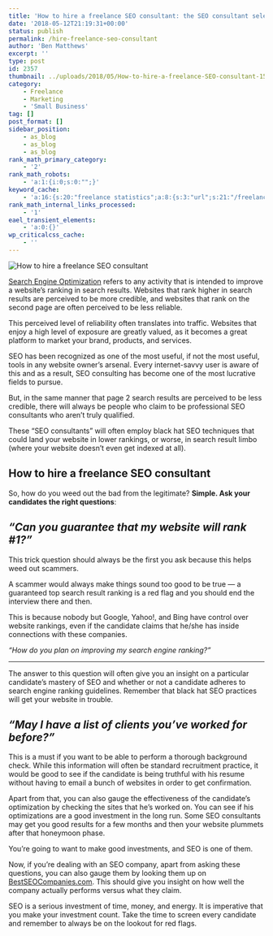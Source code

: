 ```yaml
---
title: 'How to hire a freelance SEO consultant: the SEO consultant selection guide'
date: '2018-05-12T21:19:31+00:00'
status: publish
permalink: /hire-freelance-seo-consultant
author: 'Ben Matthews'
excerpt: ''
type: post
id: 2357
thumbnail: ../uploads/2018/05/How-to-hire-a-freelance-SEO-consultant-150x150.jpg
category:
    - Freelance
    - Marketing
    - 'Small Business'
tag: []
post_format: []
sidebar_position:
    - as_blog
    - as_blog
    - as_blog
rank_math_primary_category:
    - '2'
rank_math_robots:
    - 'a:1:{i:0;s:0:"";}'
keyword_cache:
    - 'a:16:{s:20:"freelance statistics";a:8:{s:3:"url";s:21:"/freelance-statistics";s:5:"times";s:0:"";s:7:"between";s:0:"";s:6:"before";s:0:"";s:5:"after";s:0:"";s:4:"case";N;s:8:"nofollow";N;s:9:"newwindow";N;}s:19:"freelance portfolio";a:8:{s:3:"url";s:30:"/courses/freelance-portfolios/";s:5:"times";s:0:"";s:7:"between";s:0:"";s:6:"before";s:0:"";s:5:"after";s:0:"";s:4:"case";N;s:8:"nofollow";N;s:9:"newwindow";N;}s:19:"accounting software";a:8:{s:3:"url";s:33:"/best-online-accounting-software/";s:5:"times";s:0:"";s:7:"between";s:0:"";s:6:"before";s:0:"";s:5:"after";s:0:"";s:4:"case";N;s:8:"nofollow";N;s:9:"newwindow";N;}s:19:"freelance community";a:8:{s:3:"url";s:20:"/freelance-community";s:5:"times";s:0:"";s:7:"between";s:0:"";s:6:"before";s:0:"";s:5:"after";s:0:"";s:4:"case";N;s:8:"nofollow";N;s:9:"newwindow";N;}s:19:"freelance questions";a:8:{s:3:"url";s:20:"/freelance-community";s:5:"times";s:0:"";s:7:"between";s:0:"";s:6:"before";s:0:"";s:5:"after";s:0:"";s:4:"case";N;s:8:"nofollow";N;s:9:"newwindow";N;}s:18:"freelance expenses";a:8:{s:3:"url";s:19:"/freelance-expenses";s:5:"times";s:0:"";s:7:"between";s:0:"";s:6:"before";s:0:"";s:5:"after";s:0:"";s:4:"case";N;s:8:"nofollow";N;s:9:"newwindow";N;}s:18:"freelance training";a:8:{s:3:"url";s:8:"/courses";s:5:"times";s:0:"";s:7:"between";s:0:"";s:6:"before";s:0:"";s:5:"after";s:0:"";s:4:"case";N;s:8:"nofollow";N;s:9:"newwindow";N;}s:15:"freelance tools";a:8:{s:3:"url";s:21:"/best-freelance-tools";s:5:"times";s:0:"";s:7:"between";s:0:"";s:6:"before";s:0:"";s:5:"after";s:0:"";s:4:"case";N;s:8:"nofollow";N;s:9:"newwindow";N;}s:15:"freelance rates";a:8:{s:3:"url";s:16:"/freelance-rates";s:5:"times";s:0:"";s:7:"between";s:0:"";s:6:"before";s:0:"";s:5:"after";s:0:"";s:4:"case";N;s:8:"nofollow";N;s:9:"newwindow";N;}s:14:"freelance work";a:8:{s:3:"url";s:15:"/freelance-work";s:5:"times";s:0:"";s:7:"between";s:0:"";s:6:"before";s:0:"";s:5:"after";s:0:"";s:4:"case";N;s:8:"nofollow";N;s:9:"newwindow";N;}s:14:"freelance jobs";a:8:{s:3:"url";s:15:"/freelance-jobs";s:5:"times";s:0:"";s:7:"between";s:0:"";s:6:"before";s:0:"";s:5:"after";s:0:"";s:4:"case";N;s:8:"nofollow";N;s:9:"newwindow";N;}s:13:"balance sheet";a:8:{s:3:"url";s:46:"https://freetrain.co/balance-sheet-definition/";s:5:"times";s:0:"";s:7:"between";s:0:"";s:6:"before";s:0:"";s:5:"after";s:0:"";s:4:"case";N;s:8:"nofollow";N;s:9:"newwindow";N;}s:7:"courses";a:8:{s:3:"url";s:8:"/courses";s:5:"times";s:0:"";s:7:"between";s:0:"";s:6:"before";s:0:"";s:5:"after";s:0:"";s:4:"case";N;s:8:"nofollow";N;s:9:"newwindow";N;}s:5:"rates";a:8:{s:3:"url";s:16:"/freelance-rates";s:5:"times";s:0:"";s:7:"between";s:0:"";s:6:"before";s:0:"";s:5:"after";s:0:"";s:4:"case";N;s:8:"nofollow";N;s:9:"newwindow";N;}s:4:"ir35";a:8:{s:3:"url";s:5:"/ir35";s:5:"times";s:0:"";s:7:"between";s:0:"";s:6:"before";s:0:"";s:5:"after";s:0:"";s:4:"case";N;s:8:"nofollow";N;s:9:"newwindow";N;}s:13:"keywords_time";i:1565615506;}'
rank_math_internal_links_processed:
    - '1'
eael_transient_elements:
    - 'a:0:{}'
wp_criticalcss_cache:
    - ''
---
```

![How to hire a freelance SEO consultant](../uploads/2018/05/How-to-hire-a-freelance-SEO-consultant.jpg)

[Search Engine Optimization](https://searchengineland.com/guide/what-is-seo) refers to any activity that is intended to improve a website’s ranking in search results. Websites that rank higher in search results are perceived to be more credible, and websites that rank on the second page are often perceived to be less reliable.

This perceived level of reliability often translates into traffic. Websites that enjoy a high level of exposure are greatly valued, as it becomes a great platform to market your brand, products, and services.

SEO has been recognized as one of the most useful, if not the most useful, tools in any website owner’s arsenal. Every internet-savvy user is aware of this and as a result, SEO consulting has become one of the most lucrative fields to pursue.

But, in the same manner that page 2 search results are perceived to be less credible, there will always be people who claim to be professional SEO consultants who aren’t truly qualified.

These “SEO consultants” will often employ black hat SEO techniques that could land your website in lower rankings, or worse, in search result limbo (where your website doesn’t even get indexed at all).

How to hire a freelance SEO consultant
--------------------------------------

So, how do you weed out the bad from the legitimate? **Simple. Ask your candidates the right questions**:

*“Can you guarantee that my website will rank #1?”*
---------------------------------------------------

This trick question should always be the first you ask because this helps weed out scammers.

A scammer would always make things sound too good to be true — a guaranteed top search result ranking is a red flag and you should end the interview there and then.

This is because nobody but Google, Yahoo!, and Bing have control over website rankings, even if the candidate claims that he/she has inside connections with these companies.

*“How do you plan on improving my search engine ranking?”*  

-------------------------------------------------------------

The answer to this question will often give you an insight on a particular candidate’s mastery of SEO and whether or not a candidate adheres to search engine ranking guidelines. Remember that black hat SEO practices will get your website in trouble.

*“May I have a list of clients you’ve worked for before?”*
----------------------------------------------------------

This is a must if you want to be able to perform a thorough background check. While this information will often be standard recruitment practice, it would be good to see if the candidate is being truthful with his resume without having to email a bunch of websites in order to get confirmation.

Apart from that, you can also gauge the effectiveness of the candidate’s optimization by checking the sites that he’s worked on. You can see if his optimizations are a good investment in the long run. Some SEO consultants may get you good results for a few months and then your website plummets after that honeymoon phase.

You’re going to want to make good investments, and SEO is one of them.

Now, if you’re dealing with an SEO company, apart from asking these questions, you can also gauge them by looking them up on [BestSEOCompanies.com](http://www.bestseocompanies.com/top-50-seo-company-rankings/). This should give you insight on how well the company actually performs versus what they claim.

SEO is a serious investment of time, money, and energy. It is imperative that you make your investment count. Take the time to screen every candidate and remember to always be on the lookout for red flags.